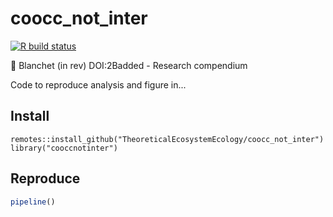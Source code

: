 # coocc_not_inter
[![R build status](https://github.com/TheoreticalEcosystemEcology/coocc_not_inter/workflows/R-CMD-check/badge.svg)](https://github.com/TheoreticalEcosystemEcology/coocc_not_inter/actions)

:book: Blanchet (in rev) DOI:2Badded - Research compendium

Code to reproduce analysis and figure in...


## Install

```
remotes::install_github("TheoreticalEcosystemEcology/coocc_not_inter")
library("cooccnotinter")
```

## Reproduce

```R
pipeline()
```
